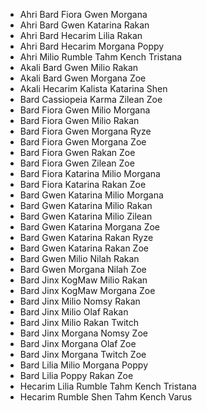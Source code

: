 + Ahri Bard Fiora Gwen Morgana 
+ Ahri Bard Gwen Katarina Rakan 
+ Ahri Bard Hecarim Lilia Rakan 
+ Ahri Bard Hecarim Morgana Poppy 
+ Ahri Milio Rumble Tahm Kench Tristana 
+ Akali Bard Gwen Milio Rakan 
+ Akali Bard Gwen Morgana Zoe 
+ Akali Hecarim Kalista Katarina Shen 
+ Bard Cassiopeia Karma Zilean Zoe 
+ Bard Fiora Gwen Milio Morgana 
+ Bard Fiora Gwen Milio Rakan 
+ Bard Fiora Gwen Morgana Ryze 
+ Bard Fiora Gwen Morgana Zoe 
+ Bard Fiora Gwen Rakan Zoe 
+ Bard Fiora Gwen Zilean Zoe 
+ Bard Fiora Katarina Milio Morgana 
+ Bard Fiora Katarina Rakan Zoe 
+ Bard Gwen Katarina Milio Morgana 
+ Bard Gwen Katarina Milio Rakan 
+ Bard Gwen Katarina Milio Zilean 
+ Bard Gwen Katarina Morgana Zoe 
+ Bard Gwen Katarina Rakan Ryze 
+ Bard Gwen Katarina Rakan Zoe 
+ Bard Gwen Milio Nilah Rakan 
+ Bard Gwen Morgana Nilah Zoe 
+ Bard Jinx KogMaw Milio Rakan 
+ Bard Jinx KogMaw Morgana Zoe 
+ Bard Jinx Milio Nomsy Rakan 
+ Bard Jinx Milio Olaf Rakan 
+ Bard Jinx Milio Rakan Twitch 
+ Bard Jinx Morgana Nomsy Zoe 
+ Bard Jinx Morgana Olaf Zoe 
+ Bard Jinx Morgana Twitch Zoe 
+ Bard Lilia Milio Morgana Poppy 
+ Bard Lilia Poppy Rakan Zoe 
+ Hecarim Lilia Rumble Tahm Kench Tristana 
+ Hecarim Rumble Shen Tahm Kench Varus 
